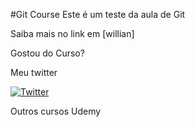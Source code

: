 #Git Course
Este é um teste da aula de Git 

Saiba mais no link em [willian]

Gostou do Curso?

Meu twitter

[![Twitter](https://twitter.com/ricardodream)](https://twitter.com/ricardodream)

Outros cursos Udemy
